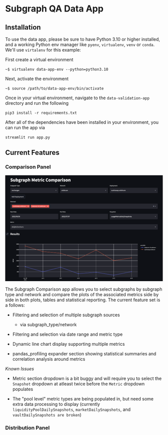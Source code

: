 # Subgraph QA Data App

## Installation

To use the data app, please be sure to have Python 3.10 or higher installed, and a working Python env manager like `pyenv`, `virtualenv`, `venv` or `conda`. We'll use `virtalenv` for this example:

First create a virtual environment
```
~$ virtualenv data-app-env --python=python3.10
```

Next, activate the environment
```
~$ source /path/to/data-app-env/bin/activate
```

Once in your virtual environment, navigate to the `data-validation-app` directory and run the following
```
pip3 install -r requirements.txt
```

After all of the dependencies have been installed in your environment, you can run the app via
```
streamlit run app.py
```

## Current Features

### Comparison Panel

![](assets/subgraph_comparison_screenshot.png)

The Subgraph Comparison app allows you to select subgraphs by subgraph type and network and compare the plots of the associated metrics side by side in both plots, tables and statistical reporting. The current feature set is a follows:

- Filtering and selection of multiple subgraph sources
	- via subgraph_type/network

- Filtering and selection via date range and metric type

- Dynamic line chart display supporting multiple metrics

- pandas_profiling expander section showing statistical summaries and correlation analysis around metrics

*Known Issues*

- Metric section dropdown is a bit buggy and will require you to select the `Snapshot` dropdown at atleast twice before the `Metric` dropdown populates

- The "pool level" metric types are being populated in, but need some extra data processing to display (currently `liquidityPoolDailySnapshots`, `marketDailySnapshots`, and `vaultDailySnapshots are broken`)

### Distribution Panel